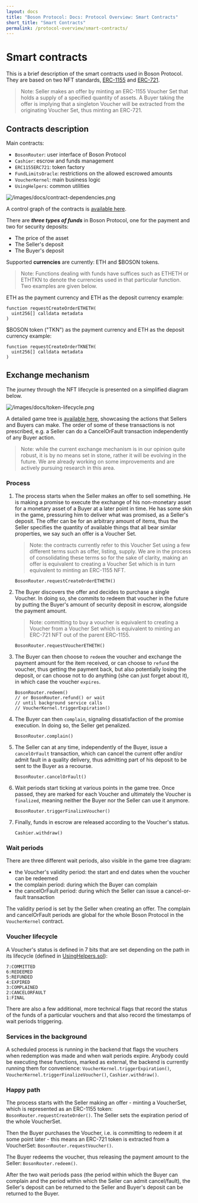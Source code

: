 ```yaml
---
layout: docs
title: "Boson Protocol: Docs: Protocol Overview: Smart Contracts"
short_title: "Smart Contracts"
permalink: /protocol-overview/smart-contracts/
---
```

# Smart contracts

This is a brief description of the smart contracts used in Boson Protocol. They
are based on two NFT standards,
[ERC-1155](https://eips.ethereum.org/EIPS/eip-1155) and
[ERC-721](https://eips.ethereum.org/EIPS/eip-721).

> Note: Seller makes an offer by minting an ERC-1155 Voucher Set that holds a
supply of a specified quantity of assets. A Buyer taking the offer is implying
that a singleton Voucher will be extracted from the originating Voucher Set,
thus minting an ERC-721.

## Contracts description

Main contracts:

- `BosonRouter`: user interface of Boson Protocol
- `Cashier`: escrow and funds management
- `ERC1155ERC721`: token factory
- `FundLimitsOracle`: restrictions on the allowed escrowed amounts
- `VoucherKernel`: main business logic
- `UsingHelpers`: common utilities

![/images/docs/contract-dependencies.png](/images/docs/contract-dependencies.png)

A control graph of the contracts is 
[available here](https://www.notion.so/assets/bosonprotocol-graph.png).

There are ***three types of funds*** in Boson Protocol, one for the payment and
two for security deposits:

- The price of the asset
- The Seller's deposit
- The Buyer's deposit

Supported **currencies** are currently: ETH and $BOSON tokens.

> Note: Functions dealing with funds have suffices such as ETHETH or ETHTKN to
denote the currencies used in that particular function. Two examples are given
below.

ETH as the payment currency and ETH as the deposit currency example:

```
function requestCreateOrderETHETH(
  uint256[] calldata metadata
)
```

$BOSON token ("TKN") as the payment currency and ETH as the deposit currency
example:

```
function requestCreateOrderTKNETH(
  uint256[] calldata metadata
)
```

## Exchange mechanism

The journey through the NFT lifecycle is presented on a simplified diagram below.

![/images/docs/token-lifecycle.png](/images/docs/token-lifecycle.png)

A detailed game tree is [available here](https://www.notion.so/assets/exchange-diagram.png),
showcasing the actions that Sellers and Buyers can make. The order of some of
these transactions is not prescribed, e.g. a Seller can do a CancelOrFault
transaction independently of any Buyer action.

> Note: while the current exchange mechanism is in our opinion quite robust, it
is by no means set in stone, rather it will be evolving in the future. We are
already working on some improvements and are actively pursuing research in
this area.

### Process

1. The process starts when the Seller makes an offer to sell something. He is
making a promise to execute the exchange of his non-monetary asset for a
monetary asset of a Buyer at a later point in time. He has some skin in the
game, pressuring him to deliver what was promised, as a Seller's deposit.
The offer can be for an arbitrary amount of items, thus the Seller specifies
the quantity of available things that all bear similar properties, we say
such an offer is a Voucher Set.

    > Note: the contracts currently refer to this Voucher Set using a few different
    terms such as offer, listing, supply. We are in the process of consolidating
    these terms so for the sake of clarity, making an offer is equivalent to
    creating a Voucher Set which is in turn equivalent to minting an ERC-1155 NFT.

    ```
    BosonRouter.requestCreateOrderETHETH()
    ```

1. The Buyer discovers the offer and decides to purchase a single Voucher.
In doing so, she commits to redeem that voucher in the future by putting the
Buyer's amount of security deposit in escrow, alongside the payment amount.

    > Note: committing to buy a voucher is equivalent to creating a Voucher from a
    Voucher Set which is equivalent to minting an ERC-721 NFT out of the parent
    ERC-1155.
    
    ```
    BosonRouter.requestVoucherETHETH()
    ```

1. The Buyer can then choose to `redeem` the voucher and exchange the payment
amount for the item received, or can choose to `refund` the voucher, thus
getting the payment back, but also potentially losing the deposit, or can
choose not to do anything (she can just forget about it), in which case the
voucher `expires`.

    ```
    BosonRouter.redeem()
    // or BosonRouter.refund() or wait 
    // until background service calls 
    // VoucherKernel.triggerExpiration()
    ```

1. The Buyer can then `complain`, signaling dissatisfaction of the promise
execution. In doing so, the Seller get penalized.

    ```
    BosonRouter.complain()
    ```

1. The Seller can at any time, independently of the Buyer, issue a
`cancelOrFault` transaction, which can cancel the current offer and/or admit
fault in a quality delivery, thus admitting part of his deposit to be sent to
the Buyer as a recourse.

    ```
    BosonRouter.cancelOrFault()
    ```

1. Wait periods start ticking at various points in the game tree. Once passed,
they are marked for each Voucher and ultimately the Voucher is `finalized`,
meaning neither the Buyer nor the Seller can use it anymore.

    ```
    BosonRouter.triggerFinalizeVoucher()
    ```

1. Finally, funds in escrow are released according to the Voucher's status.

    ```
    Cashier.withdraw()
    ```

### Wait periods

There are three different wait periods, also visible in the game tree diagram:

- the Voucher's validity period: the start and end dates when the voucher can be
redeemed
- the complain period: during which the Buyer can complain
- the cancelOrFault period: during which the Seller can issue a cancel-or-fault
transaction

The validity period is set by the Seller when creating an offer. The complain
and cancelOrFault periods are global for the whole Boson Protocol in
the `VoucherKernel` contract.

### Voucher lifecycle

A Voucher's status is defined in 7 bits that are set depending on the path in
its lifecycle (defined in
[UsingHelpers.sol](https://github.com/bosonprotocol/contracts/blob/master/contracts/UsingHelpers.sol#L47)):

```
7:COMMITTED
6:REDEEMED
5:REFUNDED
4:EXPIRED
3:COMPLAINED
2:CANCELORFAULT
1:FINAL
```

There are also a few additional, more technical flags that record the status of
the funds of a particular vouchers and that also record the timestamps of wait
periods triggering.

### Services in the background

A scheduled process is running in the backend that flags the vouchers when
redemption was made and when wait periods expire. Anybody could be executing
these functions, marked as external, the backend is currently running them for
convenience: `VoucherKernel.triggerExpiration()`,
`VoucherKernel.triggerFinalizeVoucher()`, `Cashier.withdraw()`.

### Happy path

The process starts with the Seller making an offer - minting a VoucherSet, which
is represented as an ERC-1155 token: `BosonRouter.requestCreateOrder()`. The
Seller sets the expiration period of the whole VoucherSet.

Then the Buyer purchases the Voucher, i.e. is committing to redeem it at some
point later - this means an ERC-721 token is extracted from a VoucherSet:
`BosonRouter.requestVoucher()`.

The Buyer redeems the voucher, thus releasing the payment amount to the Seller:
`BosonRouter.redeem()`.

After the two wait periods pass (the period within which the Buyer can complain
and the period within which the Seller can admit cancel/fault), the Seller's
deposit can be returned to the Seller and Buyer's deposit can be returned to the
Buyer.
